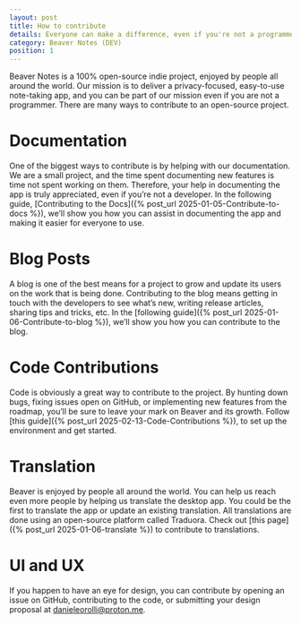 ```yaml
---
layout: post
title: How to contribute
details: Everyone can make a difference, even if you're not a programmer.
category: Beaver Notes (DEV)
position: 1
---
```


Beaver Notes is a 100% open-source indie project, enjoyed by people all around the world. Our mission is to deliver a privacy-focused, easy-to-use note-taking app, and you can be part of our mission even if you are not a programmer. There are many ways to contribute to an open-source project.

# Documentation 

One of the biggest ways to contribute is by helping with our documentation. We are a small project, and the time spent documenting new features is time not spent working on them. Therefore, your help in documenting the app is truly appreciated, even if you’re not a developer. In the following guide, [Contributing to the Docs]({% post_url 2025-01-05-Contribute-to-docs %}), we’ll show you how you can assist in documenting the app and making it easier for everyone to use.

# Blog Posts

A blog is one of the best means for a project to grow and update its users on the work that is being done. Contributing to the blog means getting in touch with the developers to see what’s new, writing release articles, sharing tips and tricks, etc. In the [following guide]({% post_url 2025-01-06-Contribute-to-blog %}), we’ll show you how you can contribute to the blog.

# Code Contributions

Code is obviously a great way to contribute to the project. By hunting down bugs, fixing issues open on GitHub, or implementing new features from the roadmap, you’ll be sure to leave your mark on Beaver and its growth. Follow [this guide]({% post_url 2025-02-13-Code-Contributions %}), to set up the environment and get started. 

# Translation 

Beaver is enjoyed by people all around the world. You can help us reach even more people by helping us translate the desktop app. You could be the first to translate the app or update an existing translation. All translations are done using an open-source platform called Traduora. Check out [this page]({% post_url 2025-01-06-translate %}) to contribute to translations.

# UI and UX 

If you happen to have an eye for design, you can contribute by opening an issue on GitHub, contributing to the code, or submitting your design proposal at [danieleorolli@proton.me](mailto:danieleorolli@proton.me).